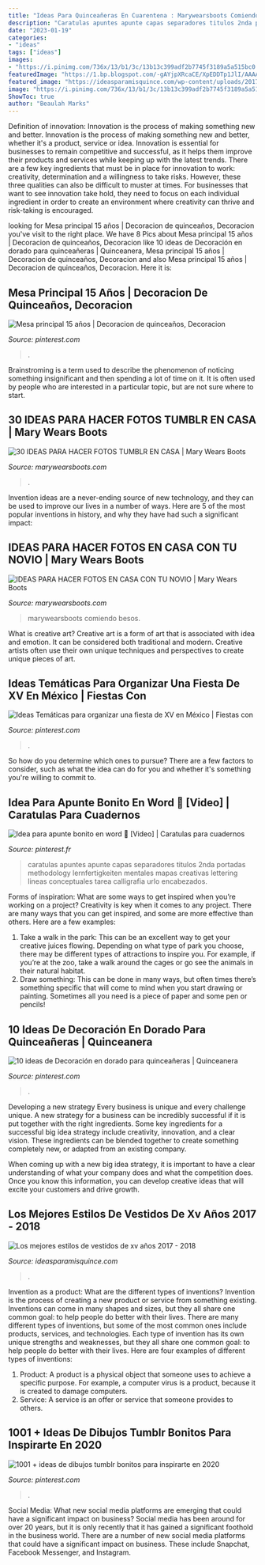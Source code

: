 ```yaml
---
title: "Ideas Para Quinceañeras En Cuarentena : Marywearsboots Comiendo Besos"
description: "Caratulas apuntes apunte capas separadores titulos 2nda portadas methodology lernfertigkeiten mentales mapas creativas lettering lineas conceptuales tarea calligrafia urlo encabezados"
date: "2023-01-19"
categories:
- "ideas"
tags: ["ideas"]
images:
- "https://i.pinimg.com/736x/13/b1/3c/13b13c399adf2b7745f3189a5a515bc0.jpg"
featuredImage: "https://1.bp.blogspot.com/-gAYjpXRcaCE/XpEDDTp1JlI/AAAAAAAANAI/IBSaTJFlopEfMFZ3sS4nRzyLcIKiZ8GegCNcBGAsYHQ/s1600/fotos%2Btumblr%2Bsola.JPG"
featured_image: "https://ideasparamisquince.com/wp-content/uploads/2017/10/los-mejores-estilos-vestidos-xv-anos-2017-2018-8.jpg"
image: "https://i.pinimg.com/736x/13/b1/3c/13b13c399adf2b7745f3189a5a515bc0.jpg"
ShowToc: true
author: "Beaulah Marks"
---
```



Definition of innovation: Innovation is the process of making something new and better.
Innovation is the process of making something new and better, whether it's a product, service or idea. Innovation is essential for businesses to remain competitive and successful, as it helps them improve their products and services while keeping up with the latest trends.
There are a few key ingredients that must be in place for innovation to work: creativity, determination and a willingness to take risks. However, these three qualities can also be difficult to muster at times. For businesses that want to see innovation take hold, they need to focus on each individual ingredient in order to create an environment where creativity can thrive and risk-taking is encouraged.

	

		
looking for Mesa principal 15 años | Decoracion de quinceaños, Decoracion you've visit to the right place. We have 8 Pics about Mesa principal 15 años | Decoracion de quinceaños, Decoracion like 10 ideas de Decoración en dorado para quinceañeras | Quinceanera, Mesa principal 15 años | Decoracion de quinceaños, Decoracion and also Mesa principal 15 años | Decoracion de quinceaños, Decoracion. Here it is:
		
    
## Mesa Principal 15 Años | Decoracion De Quinceaños, Decoracion

<img loading=lazy src="https://i.pinimg.com/736x/d8/71/25/d87125b19252d0392e5e8f0dacdde9e2.jpg" onerror="this.onerror=null;this.src='https://tse2.mm.bing.net/th?id=OIP.ulmL6L8_nSZfEJYkTNYBQQAAAA&amp;pid=15.1';" alt="Mesa principal 15 años | Decoracion de quinceaños, Decoracion">

_Source: pinterest.com_

>. 

	

Brainstroming is a term used to describe the phenomenon of noticing something insignificant and then spending a lot of time on it. It is often used by people who are interested in a particular topic, but are not sure where to start.

    
## 30 IDEAS PARA HACER FOTOS TUMBLR EN CASA | Mary Wears Boots

<img loading=lazy src="https://1.bp.blogspot.com/-gAYjpXRcaCE/XpEDDTp1JlI/AAAAAAAANAI/IBSaTJFlopEfMFZ3sS4nRzyLcIKiZ8GegCNcBGAsYHQ/s1600/fotos%2Btumblr%2Bsola.JPG" onerror="this.onerror=null;this.src='https://tse1.mm.bing.net/th?id=OIP.Cd_wKO7MJKrsIH7_6Ox8qwHaLH&amp;pid=15.1';" alt="30 IDEAS PARA HACER FOTOS TUMBLR EN CASA | Mary Wears Boots">

_Source: marywearsboots.com_

>. 

	

Invention ideas are a never-ending source of new technology, and they can be used to improve our lives in a number of ways. Here are 5 of the most popular inventions in history, and why they have had such a significant impact:

    
## IDEAS PARA HACER FOTOS EN CASA CON TU NOVIO | Mary Wears Boots

<img loading=lazy src="https://1.bp.blogspot.com/-V_9SKFNH7JI/XtE3q6dfYqI/AAAAAAAANsY/pmqTtRUP1vUhNlO9VgBumAvxpNdnToX1gCNcBGAsYHQ/s1600/fotos%2Bnovios%2Bcon%2Bpizza.JPG" onerror="this.onerror=null;this.src='https://tse3.mm.bing.net/th?id=OIP.tA2p7vsRtEmJpB8f6nYu0AHaLH&amp;pid=15.1';" alt="IDEAS PARA HACER FOTOS EN CASA CON TU NOVIO | Mary Wears Boots">

_Source: marywearsboots.com_

>marywearsboots comiendo besos. 

	

What is creative art?
Creative art is a form of art that is associated with idea and emotion. It can be considered both traditional and modern. Creative artists often use their own unique techniques and perspectives to create unique pieces of art.

    
## Ideas Temáticas Para Organizar Una Fiesta De XV En México | Fiestas Con

<img loading=lazy src="https://i.pinimg.com/736x/49/63/41/496341585676ca6008fc0c3c3ac90b8f.jpg" onerror="this.onerror=null;this.src='https://tse1.mm.bing.net/th?id=OIP.U_lmMChmGtH8wNMAhu--rAHaJ4&amp;pid=15.1';" alt="Ideas Temáticas para organizar una fiesta de XV en México | Fiestas con">

_Source: pinterest.com_

>. 

	

So how do you determine which ones to pursue? There are a few factors to consider, such as what the idea can do for you and whether it's something you're willing to commit to.

    
## Idea Para Apunte Bonito En Word 💖 [Video] | Caratulas Para Cuadernos

<img loading=lazy src="https://i.pinimg.com/736x/f4/04/70/f40470788af94f074328bbf0060d2627.jpg" onerror="this.onerror=null;this.src='https://tse3.mm.bing.net/th?id=OIP.-7RehFK58Oq5CKMzKFu36gHaNK&amp;pid=15.1';" alt="Idea para apunte bonito en word 💖 [Video] | Caratulas para cuadernos">

_Source: pinterest.fr_

>caratulas apuntes apunte capas separadores titulos 2nda portadas methodology lernfertigkeiten mentales mapas creativas lettering lineas conceptuales tarea calligrafia urlo encabezados. 

	

Forms of inspiration: What are some ways to get inspired when you’re working on a project?
Creativity is key when it comes to any project. There are many ways that you can get inspired, and some are more effective than others. Here are a few examples: 
1. Take a walk in the park: This can be an excellent way to get your creative juices flowing. Depending on what type of park you choose, there may be different types of attractions to inspire you. For example, if you’re at the zoo, take a walk around the cages or go see the animals in their natural habitat. 
2. Draw something: This can be done in many ways, but often times there’s something specific that will come to mind when you start drawing or painting. Sometimes all you need is a piece of paper and some pen or pencils!

    
## 10 Ideas De Decoración En Dorado Para Quinceañeras | Quinceanera

<img loading=lazy src="https://i.pinimg.com/736x/c3/83/34/c383343f01896e7bac906f69e96cf001.jpg" onerror="this.onerror=null;this.src='https://tse2.mm.bing.net/th?id=OIP.6PY83RTaXXa9WQAtF8YNzwHaHi&amp;pid=15.1';" alt="10 ideas de Decoración en dorado para quinceañeras | Quinceanera">

_Source: pinterest.com_

>. 

	

Developing a new strategy
Every business is unique and every challenge unique. A new strategy for a business can be incredibly successful if it is put together with the right ingredients. 
Some key ingredients for a successful big idea strategy include creativity, innovation, and a clear vision. These ingredients can be blended together to create something completely new, or adapted from an existing company. 

When coming up with a new big idea strategy, it is important to have a clear understanding of what your company does and what the competition does. Once you know this information, you can develop creative ideas that will excite your customers and drive growth.

    
## Los Mejores Estilos De Vestidos De Xv Años 2017 - 2018

<img loading=lazy src="https://ideasparamisquince.com/wp-content/uploads/2017/10/los-mejores-estilos-vestidos-xv-anos-2017-2018-8.jpg" onerror="this.onerror=null;this.src='https://tse2.mm.bing.net/th?id=OIP.n3ghoRXggWRp4gdwqoUS9gHaLH&amp;pid=15.1';" alt="Los mejores estilos de vestidos de xv años 2017 - 2018">

_Source: ideasparamisquince.com_

>. 

	

Invention as a product: What are the different types of inventions?
Invention is the process of creating a new product or service from something existing. Inventions can come in many shapes and sizes, but they all share one common goal: to help people do better with their lives. 
There are many different types of inventions, but some of the most common ones include products, services, and technologies. Each type of invention has its own unique strengths and weaknesses, but they all share one common goal: to help people do better with their lives. 
Here are four examples of different types of inventions: 
1) Product: A product is a physical object that someone uses to achieve a specific purpose. For example, a computer virus is a product, because it is created to damage computers. 
2) Service: A service is an offer or service that someone provides to others.

    
## 1001 + Ideas De Dibujos Tumblr Bonitos Para Inspirarte En 2020

<img loading=lazy src="https://i.pinimg.com/736x/13/b1/3c/13b13c399adf2b7745f3189a5a515bc0.jpg" onerror="this.onerror=null;this.src='https://tse1.mm.bing.net/th?id=OIP.UeRTP4XHpWy2BWSb1baNpwHaKY&amp;pid=15.1';" alt="1001 + ideas de dibujos tumblr bonitos para inspirarte en 2020">

_Source: pinterest.com_

>. 

	

Social Media: What new social media platforms are emerging that could have a significant impact on business?
Social media has been around for over 20 years, but it is only recently that it has gained a significant foothold in the business world. There are a number of new social media platforms that could have a significant impact on business. These include Snapchat, Facebook Messenger, and Instagram.

